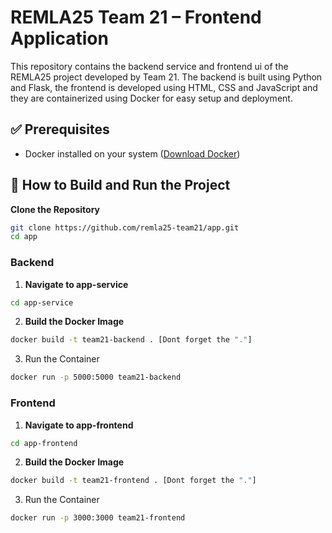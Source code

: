 # REMLA25 Team 21 – Frontend Application

This repository contains the backend service and frontend ui of the REMLA25 project developed by Team 21. The backend is built using Python and Flask, the frontend is developed using HTML, CSS and JavaScript and they are containerized using Docker for easy setup and deployment.

## ✅ Prerequisites

- Docker installed on your system ([Download Docker](https://www.docker.com/products/docker-desktop))

## 🚀 How to Build and Run the Project

**Clone the Repository**

```bash
git clone https://github.com/remla25-team21/app.git
cd app
```
### Backend
1. **Navigate to app-service**
``` bash
cd app-service
```

2. **Build the Docker Image**
``` bash
docker build -t team21-backend . [Dont forget the "."]
```

3. Run the Container
```bash
docker run -p 5000:5000 team21-backend
```

### Frontend
1. **Navigate to app-frontend**
``` bash
cd app-frontend
```

2. **Build the Docker Image**
``` bash
docker build -t team21-frontend . [Dont forget the "."]
```

3. Run the Container
```bash
docker run -p 3000:3000 team21-frontend
```